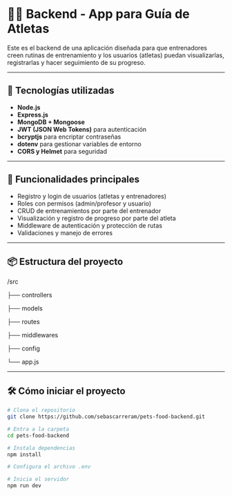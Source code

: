 # 🏋️‍♂️ Backend - App para Guía de Atletas

Este es el backend de una aplicación diseñada para que entrenadores creen rutinas de entrenamiento y los usuarios (atletas) puedan visualizarlas, registrarlas y hacer seguimiento de su progreso.

---

## 🚀 Tecnologías utilizadas

- **Node.js**  
- **Express.js**  
- **MongoDB + Mongoose**  
- **JWT (JSON Web Tokens)** para autenticación  
- **bcryptjs** para encriptar contraseñas  
- **dotenv** para gestionar variables de entorno  
- **CORS y Helmet** para seguridad  

---

## 🧩 Funcionalidades principales

- Registro y login de usuarios (atletas y entrenadores)  
- Roles con permisos (admin/profesor y usuario)  
- CRUD de entrenamientos por parte del entrenador  
- Visualización y registro de progreso por parte del atleta  
- Middleware de autenticación y protección de rutas  
- Validaciones y manejo de errores

---

## 📦 Estructura del proyecto

/src

 ├── controllers

 ├── models

 ├── routes
 
 ├── middlewares

 ├── config

 └── app.js


---

## 🛠️ Cómo iniciar el proyecto

```bash
# Clona el repositorio
git clone https://github.com/sebascarreram/pets-food-backend.git

# Entra a la carpeta
cd pets-food-backend

# Instala dependencias
npm install

# Configura el archivo .env

# Inicia el servidor
npm run dev
